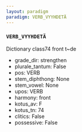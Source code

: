 ```yaml
---
layout: paradigm
paradigm: VERB_VYYHDETÄ
---
```

### ` VERB_VYYHDETÄ `

Dictionary class74 front t~de
* grade_dir: strengthen
* plurale_tantum: False
* pos: VERB
* stem_diphthong: None
* stem_vowel: None
* upos: VERB
* harmony: front
* kotus_av: F
* kotus_tn: 74
* clitics: False
* possessive: False
